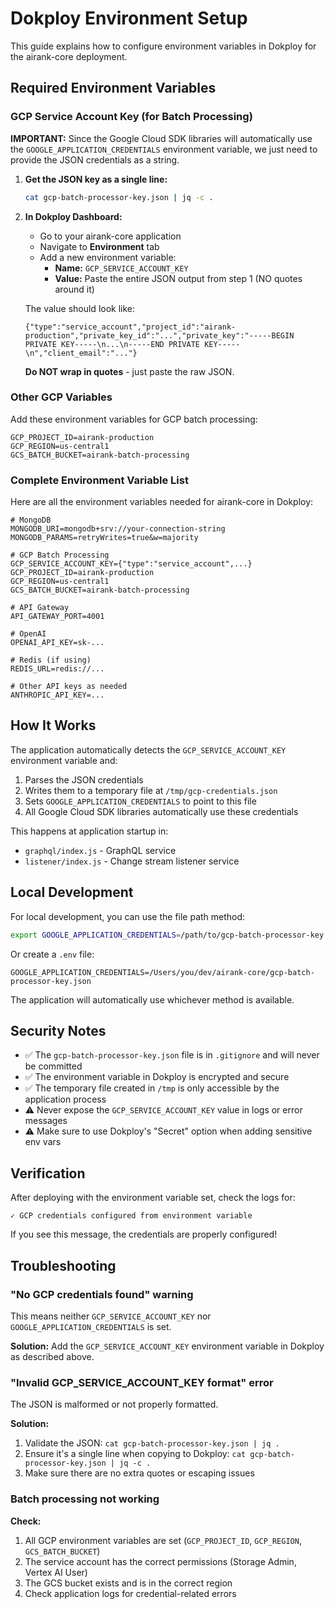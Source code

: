 # Dokploy Environment Setup

This guide explains how to configure environment variables in Dokploy for the airank-core deployment.

## Required Environment Variables

### GCP Service Account Key (for Batch Processing)

**IMPORTANT:** Since the Google Cloud SDK libraries will automatically use the `GOOGLE_APPLICATION_CREDENTIALS` environment variable, we just need to provide the JSON credentials as a string.

1. **Get the JSON key as a single line:**
   ```bash
   cat gcp-batch-processor-key.json | jq -c .
   ```

2. **In Dokploy Dashboard:**
   - Go to your airank-core application
   - Navigate to **Environment** tab
   - Add a new environment variable:
     - **Name:** `GCP_SERVICE_ACCOUNT_KEY`
     - **Value:** Paste the entire JSON output from step 1 (NO quotes around it)

   The value should look like:
   ```
   {"type":"service_account","project_id":"airank-production","private_key_id":"...","private_key":"-----BEGIN PRIVATE KEY-----\n...\n-----END PRIVATE KEY-----\n","client_email":"..."}
   ```

   **Do NOT wrap in quotes** - just paste the raw JSON.

### Other GCP Variables

Add these environment variables for GCP batch processing:

```env
GCP_PROJECT_ID=airank-production
GCP_REGION=us-central1
GCS_BATCH_BUCKET=airank-batch-processing
```

### Complete Environment Variable List

Here are all the environment variables needed for airank-core in Dokploy:

```env
# MongoDB
MONGODB_URI=mongodb+srv://your-connection-string
MONGODB_PARAMS=retryWrites=true&w=majority

# GCP Batch Processing
GCP_SERVICE_ACCOUNT_KEY={"type":"service_account",...}
GCP_PROJECT_ID=airank-production
GCP_REGION=us-central1
GCS_BATCH_BUCKET=airank-batch-processing

# API Gateway
API_GATEWAY_PORT=4001

# OpenAI
OPENAI_API_KEY=sk-...

# Redis (if using)
REDIS_URL=redis://...

# Other API keys as needed
ANTHROPIC_API_KEY=...
```

## How It Works

The application automatically detects the `GCP_SERVICE_ACCOUNT_KEY` environment variable and:

1. Parses the JSON credentials
2. Writes them to a temporary file at `/tmp/gcp-credentials.json`
3. Sets `GOOGLE_APPLICATION_CREDENTIALS` to point to this file
4. All Google Cloud SDK libraries automatically use these credentials

This happens at application startup in:
- `graphql/index.js` - GraphQL service
- `listener/index.js` - Change stream listener service

## Local Development

For local development, you can use the file path method:

```bash
export GOOGLE_APPLICATION_CREDENTIALS=/path/to/gcp-batch-processor-key.json
```

Or create a `.env` file:
```env
GOOGLE_APPLICATION_CREDENTIALS=/Users/you/dev/airank-core/gcp-batch-processor-key.json
```

The application will automatically use whichever method is available.

## Security Notes

- ✅ The `gcp-batch-processor-key.json` file is in `.gitignore` and will never be committed
- ✅ The environment variable in Dokploy is encrypted and secure
- ✅ The temporary file created in `/tmp` is only accessible by the application process
- ⚠️ Never expose the `GCP_SERVICE_ACCOUNT_KEY` value in logs or error messages
- ⚠️ Make sure to use Dokploy's "Secret" option when adding sensitive env vars

## Verification

After deploying with the environment variable set, check the logs for:

```
✓ GCP credentials configured from environment variable
```

If you see this message, the credentials are properly configured!

## Troubleshooting

### "No GCP credentials found" warning

This means neither `GCP_SERVICE_ACCOUNT_KEY` nor `GOOGLE_APPLICATION_CREDENTIALS` is set.

**Solution:** Add the `GCP_SERVICE_ACCOUNT_KEY` environment variable in Dokploy as described above.

### "Invalid GCP_SERVICE_ACCOUNT_KEY format" error

The JSON is malformed or not properly formatted.

**Solution:**
1. Validate the JSON: `cat gcp-batch-processor-key.json | jq .`
2. Ensure it's a single line when copying to Dokploy: `cat gcp-batch-processor-key.json | jq -c .`
3. Make sure there are no extra quotes or escaping issues

### Batch processing not working

**Check:**
1. All GCP environment variables are set (`GCP_PROJECT_ID`, `GCP_REGION`, `GCS_BATCH_BUCKET`)
2. The service account has the correct permissions (Storage Admin, Vertex AI User)
3. The GCS bucket exists and is in the correct region
4. Check application logs for credential-related errors
